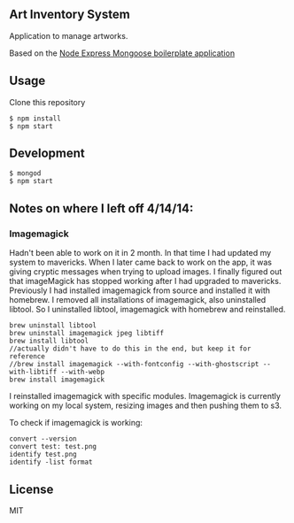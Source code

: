 ## Art Inventory System

Application to manage artworks.

Based on the [Node Express Mongoose boilerplate application](https://github.com/madhums/node-express-mongoose/)

## Usage

Clone this repository

    $ npm install
    $ npm start

## Development

    $ mongod
    $ npm start

## Notes on where I left off 4/14/14:
### Imagemagick
Hadn't been able to work on it in 2 month. In that time I had updated my system to mavericks. When I later came back to work on the app, it was giving cryptic messages when trying to upload images. I finally figured out that imageMagick has stopped working after I had upgraded to mavericks. Previously I had installed imagemagick from source and installed it with homebrew. I removed all installations of imagemagick, also uninstalled libtool. So I uninstalled libtool, imagemagick with homebrew and reinstalled.

```
brew uninstall libtool
brew uninstall imagemagick jpeg libtiff
brew install libtool
//actually didn't have to do this in the end, but keep it for reference
//brew install imagemagick --with-fontconfig --with-ghostscript --with-libtiff --with-webp
brew install imagemagick
```
I reinstalled imagemagick with specific modules. Imagemagick is currently working on my local system, resizing images and then pushing them to s3.

To check if imagemagick is working:

```
convert --version
convert test: test.png
identify test.png
identify -list format
```


## License

MIT
